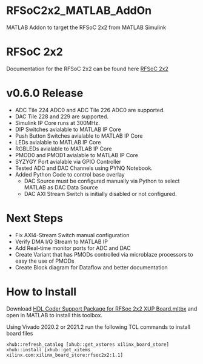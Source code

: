 # RFSoC2x2_MATLAB_AddOn
MATLAB Addon to target the RFSoC 2x2 from MATLAB Simulink

# RFSoC 2x2
Documentation for the RFSoC 2x2 can be found here [RFSoC 2x2](http://www.rfsoc-pynq.io/index.html)

# v0.6.0 Release
- ADC Tile 224 ADC0 and ADC Tile 226 ADC0 are supported.
- DAC Tile 228 and 229 are supported.
- Simulink IP Core runs at 300MHz.
- DIP Switches avialable to MATLAB IP Core
- Push Button Switches avialable to MATLAB IP Core
- LEDs avialable to MATLAB IP Core
- RGBLEDs avialable to MATLAB IP Core
- PMOD0 and PMOD1 avialable to MATLAB IP Core
- SYZYGY Port avialable via GPIO Controller
- Tested ADC and DAC Channels using PYNQ Notebook.
- Added Python Code to control base overlay
  - DAC Source must be configured manually via Python to select MATLAB as DAC Data Source
  - DAC AXI Stream Switch is initially disabled or not configured.

# Next Steps
- Fix AXI4-Stream Switch manual configuration
- Verify DMA I/Q Stream to MATLAB IP
- Add Real-time monitor ports for ADC and DAC
- Create Variant that has PMODs controlled via microblaze processors to easy the use of PMODs
- Create Block diagram for Dataflow and better documentation

# How to Install

Download [HDL Coder Support Package for RFSoc 2x2 XUP Board.mltbx](https://github.com/briangshea/RFSoC2x2_MATLAB_AddOn/blob/main/HDL%20Coder%20Support%20Package%20for%20RFSoc%202x2%20XUP%20Board.mltbx) and open in MATLAB to install this toolbox.

Using Vivado 2020.2 or 2021.2 run the following TCL commands to install board files
```
xhub::refresh_catalog [xhub::get_xstores xilinx_board_store]
xhub::install [xhub::get_xitems xilinx.com:xilinx_board_store:rfsoc2x2:1.1]
```
